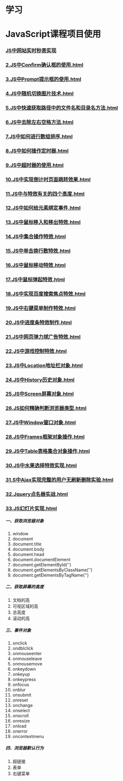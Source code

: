 # 学习
# JavaScript课程项目使用
### [JS中网站实时秒表实现](https://411426414.github.io/JavaScriptCourse/1.JS中网站实时秒表实现.html)

### [2.JS中Confirm确认框的使用.html](https://411426414.github.io/JavaScriptCourse/2.JS中Confirm确认框的使用.html)

### [3.JS中Prompt提示框的使用.html](https://411426414.github.io/JavaScriptCourse/3.JS中Prompt提示框的使用.html)

### [4.JS中随机切换图片技术.html](https://411426414.github.io/JavaScriptCourse/4.JS中随机切换图片技术.html)

### [5.JS中快速获取路径中的文件名和目录名方法.html](https://411426414.github.io/JavaScriptCourse/5.JS中快速获取路径中的文件名和目录名方法.html)

### [6.JS中去除左右空格方法.html](https://411426414.github.io/JavaScriptCourse/6.JS中去除左右空格方法.html)

### [7.JS中如何进行数组排序.html](https://411426414.github.io/JavaScriptCourse/7.JS中如何进行数组排序.html)

### [8.JS中如何操作定时器.html](https://411426414.github.io/JavaScriptCourse/8.JS中如何操作定时器.html)

### [9.JS中超时器的使用.html](https://411426414.github.io/JavaScriptCourse/9.JS中超时器的使用.html)

### [10.JS中实现倒计时页面跳转效果.html](https://411426414.github.io/JavaScriptCourse/10.JS中实现倒计时页面跳转效果.html)

### [11.JS中与特效有关的四个高度.html](https://411426414.github.io/JavaScriptCourse/11.JS中与特效有关的四个高度.html)

### [12.JS中如何给元素绑定事件.html](https://411426414.github.io/JavaScriptCourse/12.JS中如何给元素绑定事件.html)

### [13.JS中鼠标移入和移出特效.html](https://411426414.github.io/JavaScriptCourse/13.JS中鼠标移入和移出特效.html)

### [14.JS中集合操作特效.html](https://411426414.github.io/JavaScriptCourse/14.JS中集合操作特效.html)

### [15.JS中单击换行数特效.html](https://411426414.github.io/JavaScriptCourse/15.JS中单击换行数特效.html)

### [16.JS中鼠标移动特效.html](https://411426414.github.io/JavaScriptCourse/16.JS中鼠标移动特效.html)

### [17.JS中鼠标弹起特效.html](https://411426414.github.io/JavaScriptCourse/17.JS中鼠标弹起特效.html)

### [18.JS中实现百度搜索焦点特效.html](https://411426414.github.io/JavaScriptCourse/18.JS中实现百度搜索焦点特效.html)

### [19.JS中右键菜单制作特效.html](https://411426414.github.io/JavaScriptCourse/19.JS中右键菜单制作特效.html)

### [20.JS中进度条特效制作.html](https://411426414.github.io/JavaScriptCourse/20.JS中进度条特效制作.html)

### [21.JS中网页弹力球广告特效.html](https://411426414.github.io/JavaScriptCourse/21.JS中网页弹力球广告特效.html)

### [22.JS中游戏控制特效.html](https://411426414.github.io/JavaScriptCourse/22.JS中游戏控制特效.html)

### [23.JS中Location地址栏对象.html](https://411426414.github.io/JavaScriptCourse/23.JS中Location地址栏对象.html)

### [24.JS中History历史对象.html](https://411426414.github.io/JavaScriptCourse/24.JS中History历史对象.html)

### [25.JS中Screen屏幕对象.html](https://411426414.github.io/JavaScriptCourse/25.JS中Screen屏幕对象.html)

### [26.JS如何精确判断浏览器类型.html](https://411426414.github.io/JavaScriptCourse/26.JS如何精确判断浏览器类型.html)

### [27.JS中Window窗口对象.html](https://411426414.github.io/JavaScriptCourse/27.JS中Window窗口对象.html)

### [28.JS中Frames框架对象操作.html](https://411426414.github.io/JavaScriptCourse/28.JS中Frames框架对象操作.html)

### [29.JS中Table表格集合对象操作.html](https://411426414.github.io/JavaScriptCourse/29.JS中Table表格集合对象操作.html)

### [30.JS中水果选择特效实现.html](https://411426414.github.io/JavaScriptCourse/30.JS中水果选择特效实现.html)

### [31.S中Ajax实现完整的用户无刷新删除实验.html](https://411426414.github.io/JavaScriptCourse/31.S中Ajax实现完整的用户无刷新删除实验.html)

### [32.Jquery点名器实战.html](https://411426414.github.io/JavaScriptCourse/32.Jquery点名器实战.html)

### [33.JS幻灯片实现.html](https://411426414.github.io/JavaScriptCourse/33.JS幻灯片实现.html)

##### 一、获取浏览器对象
1. window
2. document
3. document.title
4. document.body
5. document.head
6. document.documentElement
7. document.getElementById('')
8. document.getElementsByClassName('')
9. document.getElementsByTagName('')

##### 二、获取屏幕的高度
1. 文档的高
2. 可视区域的高
3. 总高度
4. 滚动的高

##### 三、事件对象

1. onclick
2. ondblclick
3. onmouseenter
4. onmouseleave
5. onmousemove
6. onkeydown
7. onkeyup
8. onkeypress
9. onfocus
10. onblur
11. onsubmit
12. onreset
13. onchange
14. onselect
15. onscroll
16. onresize
17. onload
18. onerror
19. oncontextmenu

##### 四、浏览器默认行为

1. 超链接
2. 表单
3. 右键菜单